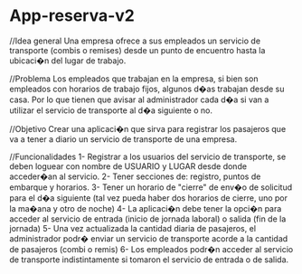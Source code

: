 # App-reserva-v2
//Idea general
Una empresa ofrece a sus empleados un servicio de transporte (combis o remises) desde un punto de encuentro hasta la ubicaci�n del lugar de trabajo.

//Problema
Los empleados que trabajan en la empresa, si bien son empleados con horarios de trabajo fijos, algunos d�as trabajan desde su casa.
Por lo que tienen que avisar al administrador cada d�a si van a utilizar el servicio de transporte al d�a siguiente o no.

//Objetivo
Crear una aplicaci�n que sirva para registrar los pasajeros que va a tener a diario un servicio de transporte de una empresa.

//Funcionalidades
1- Registrar a los usuarios del servicio de transporte, se deben loguear con nombre de USUARIO y LUGAR desde donde acceder�an al servicio.
2- Tener secciones de: registro, puntos de embarque y horarios.
3- Tener un horario de "cierre" de env�o de solicitud para el d�a siguiente (tal vez pueda haber dos horarios de cierre, uno por la ma�ana y otro de noche)
4- La aplicaci�n debe tener la opci�n para acceder al servicio de entrada (inicio de jornada laboral) o salida (fin de la jornada)
5- Una vez actualizada la cantidad diaria de pasajeros, el administrador podr� enviar un servicio de transporte acorde a la cantidad de pasajeros (combi o remis)
6- Los empleados podr�n acceder al servicio de transporte indistintamente si tomaron el servicio de entrada o de salida.